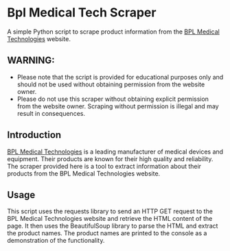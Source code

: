 # Bpl Medical Tech Scraper

A simple Python script to scrape product information from the [BPL Medical Technologies](https://www.bplmedicaltechnologies.com/) website.

## WARNING:

- Please note that the script is provided for educational purposes only and should not be used without obtaining permission from the website owner.
- Please do not use this scraper without obtaining explicit permission from the website owner. Scraping without permission is illegal and may result in consequences.

## Introduction

[BPL Medical Technologies](https://www.bplmedicaltechnologies.com/) is a leading manufacturer of medical devices and equipment. Their products are known for their high quality and reliability. The scraper provided here is a tool to extract information about their products from the BPL Medical Technologies website.

## Usage

This script uses the requests library to send an HTTP GET request to the BPL Medical Technologies website and retrieve the HTML content of the page. It then uses the BeautifulSoup library to parse the HTML and extract the product names. The product names are printed to the console as a demonstration of the functionality.
